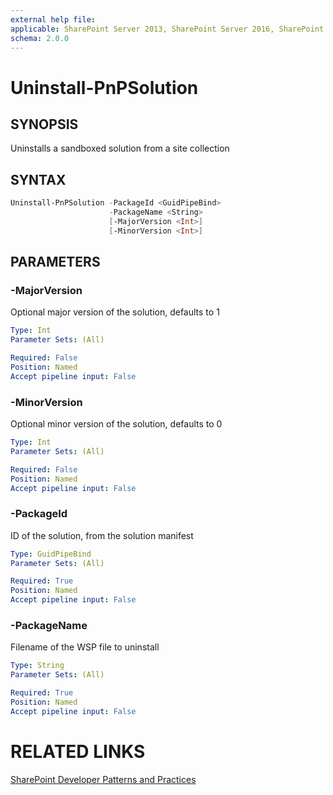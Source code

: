 ```yaml
---
external help file:
applicable: SharePoint Server 2013, SharePoint Server 2016, SharePoint Online
schema: 2.0.0
---
```

# Uninstall-PnPSolution

## SYNOPSIS
Uninstalls a sandboxed solution from a site collection

## SYNTAX 

```powershell
Uninstall-PnPSolution -PackageId <GuidPipeBind>
                      -PackageName <String>
                      [-MajorVersion <Int>]
                      [-MinorVersion <Int>]
```

## PARAMETERS

### -MajorVersion
Optional major version of the solution, defaults to 1

```yaml
Type: Int
Parameter Sets: (All)

Required: False
Position: Named
Accept pipeline input: False
```

### -MinorVersion
Optional minor version of the solution, defaults to 0

```yaml
Type: Int
Parameter Sets: (All)

Required: False
Position: Named
Accept pipeline input: False
```

### -PackageId
ID of the solution, from the solution manifest

```yaml
Type: GuidPipeBind
Parameter Sets: (All)

Required: True
Position: Named
Accept pipeline input: False
```

### -PackageName
Filename of the WSP file to uninstall

```yaml
Type: String
Parameter Sets: (All)

Required: True
Position: Named
Accept pipeline input: False
```

# RELATED LINKS

[SharePoint Developer Patterns and Practices](http://aka.ms/sppnp)